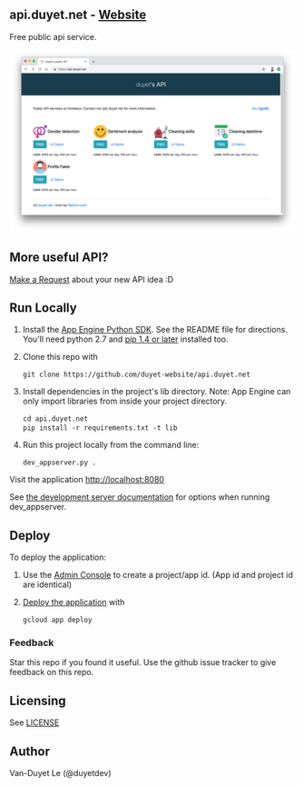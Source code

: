 ## api.duyet.net - [Website](https://api.duyet.net)

Free public api service.

![api.duyet.net](screenshot.png)

## More useful API?

[Make a Request](https://github.com/duyet-website/api.duyet.net/issues/new) about your new API idea :D 


## Run Locally
1. Install the [App Engine Python SDK](https://developers.google.com/appengine/downloads).
See the README file for directions. You'll need python 2.7 and [pip 1.4 or later](http://www.pip-installer.org/en/latest/installing.html) installed too.

2. Clone this repo with

   ```
   git clone https://github.com/duyet-website/api.duyet.net
   ```
3. Install dependencies in the project's lib directory.
   Note: App Engine can only import libraries from inside your project directory.

   ```
   cd api.duyet.net
   pip install -r requirements.txt -t lib
   ```
4. Run this project locally from the command line:

   ```
   dev_appserver.py .
   ```

Visit the application [http://localhost:8080](http://localhost:8080)

See [the development server documentation](https://developers.google.com/appengine/docs/python/tools/devserver)
for options when running dev_appserver.

## Deploy
To deploy the application:

1. Use the [Admin Console](https://appengine.google.com) to create a
   project/app id. (App id and project id are identical)
1. [Deploy the
   application](https://developers.google.com/appengine/docs/python/tools/uploadinganapp) with

   ```
   gcloud app deploy
   ```

### Feedback
Star this repo if you found it useful. Use the github issue tracker to give
feedback on this repo.

## Licensing

See [LICENSE](LICENSE)

## Author

Van-Duyet Le (@duyetdev)

